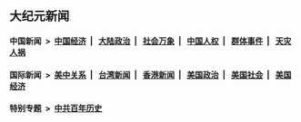 ## 大纪元新闻

#### 中国新闻 &nbsp;>&nbsp; [中国经济](indexes/ncid283/README.md?11132238) &nbsp;| &nbsp; [大陆政治](indexes/ncid277/README.md?11132238) &nbsp;| &nbsp; [社会万象](indexes/ncid282/README.md?11132238) &nbsp;| &nbsp; [中国人权](indexes/ncid278/README.md?11132238) &nbsp;| &nbsp; [群体事件](indexes/ncid279/README.md?11132238) &nbsp;| &nbsp; [天灾人祸](indexes/ncid280/README.md?11132238)

#### 国际新闻 &nbsp;>&nbsp; [美中关系](indexes/nf1412576/README.md?11132238) &nbsp;| &nbsp; [台湾新闻](indexes/ncid1349361/README.md?11132238) &nbsp;| &nbsp; [香港新闻](indexes/ncid1349362/README.md?11132238) &nbsp;| &nbsp; [美国政治](indexes/ncid1078159/README.md?11132238) &nbsp;| &nbsp; [美国社会](indexes/ncid1078160/README.md?11132238) &nbsp;| &nbsp; [美国经济](indexes/ncid1078158/README.md?11132238)

#### 特别专题 &nbsp;>&nbsp; [中共百年历史](https://github.com/epoch-news/epoch-special/blob/master/README.md?11132238)  
